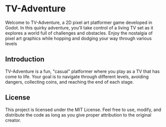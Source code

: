 # TV-Adventure

Welcome to TV-Adventure, a 2D pixel art platformer game developed in Godot. In this quirky adventure, you'll take control of a living TV set as it explores a world full of challenges and obstacles. Enjoy the nostalgia of pixel art graphics while hopping and dodging your way through various levels

## Introduction

TV-Adventure is a fun, "casual" platformer where you play as a TV that has come to life. Your goal is to navigate through different levels, avoiding dangers, collecting coins, and reaching the end of each stage.


## License

This project is licensed under the MIT License. Feel free to use, modify, and distribute the code as long as you give proper attribution to the original creator.
